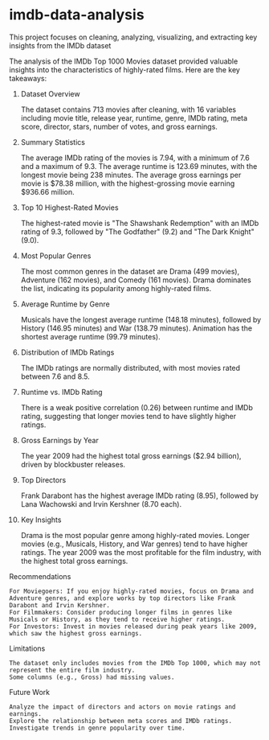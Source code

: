 # imdb-data-analysis
This project focuses on cleaning, analyzing, visualizing, and extracting key insights from the IMDb dataset




The analysis of the IMDb Top 1000 Movies dataset provided valuable insights into the characteristics of highly-rated films. Here are the key takeaways:
1. Dataset Overview

    The dataset contains 713 movies after cleaning, with 16 variables including movie title, release year, runtime, genre, IMDb rating, meta score, director, stars, number of votes, and gross earnings.

2. Summary Statistics

    The average IMDb rating of the movies is 7.94, with a minimum of 7.6 and a maximum of 9.3.
    The average runtime is 123.69 minutes, with the longest movie being 238 minutes.
    The average gross earnings per movie is $78.38 million, with the highest-grossing movie earning $936.66 million.

3. Top 10 Highest-Rated Movies

    The highest-rated movie is "The Shawshank Redemption" with an IMDb rating of 9.3, followed by "The Godfather" (9.2) and "The Dark Knight" (9.0).

4. Most Popular Genres

    The most common genres in the dataset are Drama (499 movies), Adventure (162 movies), and Comedy (161 movies).
    Drama dominates the list, indicating its popularity among highly-rated films.

5. Average Runtime by Genre

    Musicals have the longest average runtime (148.18 minutes), followed by History (146.95 minutes) and War (138.79 minutes).
    Animation has the shortest average runtime (99.79 minutes).

6. Distribution of IMDb Ratings

    The IMDb ratings are normally distributed, with most movies rated between 7.6 and 8.5.

7. Runtime vs. IMDb Rating

    There is a weak positive correlation (0.26) between runtime and IMDb rating, suggesting that longer movies tend to have slightly higher ratings.

8. Gross Earnings by Year

    The year 2009 had the highest total gross earnings ($2.94 billion), driven by blockbuster releases.

9. Top Directors

    Frank Darabont has the highest average IMDb rating (8.95), followed by Lana Wachowski and Irvin Kershner (8.70 each).

10. Key Insights

    Drama is the most popular genre among highly-rated movies.
    Longer movies (e.g., Musicals, History, and War genres) tend to have higher ratings.
    The year 2009 was the most profitable for the film industry, with the highest total gross earnings.

Recommendations

    For Moviegoers: If you enjoy highly-rated movies, focus on Drama and Adventure genres, and explore works by top directors like Frank Darabont and Irvin Kershner.
    For Filmmakers: Consider producing longer films in genres like Musicals or History, as they tend to receive higher ratings.
    For Investors: Invest in movies released during peak years like 2009, which saw the highest gross earnings.

Limitations

    The dataset only includes movies from the IMDb Top 1000, which may not represent the entire film industry.
    Some columns (e.g., Gross) had missing values.

Future Work

    Analyze the impact of directors and actors on movie ratings and earnings.
    Explore the relationship between meta scores and IMDb ratings.
    Investigate trends in genre popularity over time.

